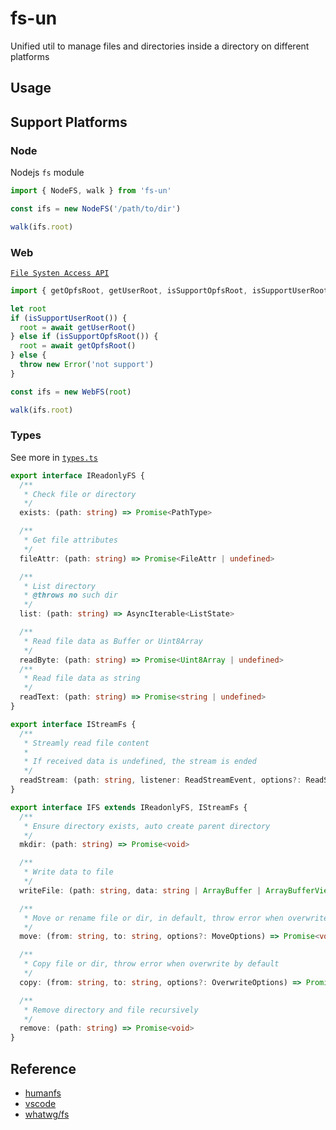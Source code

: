 # fs-un

Unified util to manage files and directories inside a directory on different platforms

## Usage

## Support Platforms

### Node

Nodejs `fs` module

```ts
import { NodeFS, walk } from 'fs-un'

const ifs = new NodeFS('/path/to/dir')

walk(ifs.root)
```

### Web

[`File Systen Access API`](https://developer.mozilla.org/en-US/docs/Web/API/File_System_API)

```ts
import { getOpfsRoot, getUserRoot, isSupportOpfsRoot, isSupportUserRoot, walk, WebFS } from 'fs-un/web'

let root
if (isSupportUserRoot()) {
  root = await getUserRoot()
} else if (isSupportOpfsRoot()) {
  root = await getOpfsRoot()
} else {
  throw new Error('not support')
}

const ifs = new WebFS(root)

walk(ifs.root)
```

### Types

See more in [`types.ts`](src/types.ts)

```ts
export interface IReadonlyFS {
  /**
   * Check file or directory
   */
  exists: (path: string) => Promise<PathType>

  /**
   * Get file attributes
   */
  fileAttr: (path: string) => Promise<FileAttr | undefined>

  /**
   * List directory
   * @throws no such dir
   */
  list: (path: string) => AsyncIterable<ListState>

  /**
   * Read file data as Buffer or Uint8Array
   */
  readByte: (path: string) => Promise<Uint8Array | undefined>
  /**
   * Read file data as string
   */
  readText: (path: string) => Promise<string | undefined>
}

export interface IStreamFs {
  /**
   * Streamly read file content
   *
   * If received data is undefined, the stream is ended
   */
  readStream: (path: string, listener: ReadStreamEvent, options?: ReadStreamOptions) => Promise<void>
}

export interface IFS extends IReadonlyFS, IStreamFs {
  /**
   * Ensure directory exists, auto create parent directory
   */
  mkdir: (path: string) => Promise<void>

  /**
   * Write data to file
   */
  writeFile: (path: string, data: string | ArrayBuffer | ArrayBufferView, options?: OverwriteOptions) => Promise<void>

  /**
   * Move or rename file or dir, in default, throw error when overwrite by default
   */
  move: (from: string, to: string, options?: MoveOptions) => Promise<void>

  /**
   * Copy file or dir, throw error when overwrite by default
   */
  copy: (from: string, to: string, options?: OverwriteOptions) => Promise<void>

  /**
   * Remove directory and file recursively
   */
  remove: (path: string) => Promise<void>
}
```

## Reference

- [humanfs](https://github.com/humanwhocodes/humanfs/blob/main/packages/web/src/web-hfs.js)
- [vscode](https://github.com/microsoft/vscode/blob/main/src/vs/platform/files/browser/htmlFileSystemProvider.ts)
- [whatwg/fs](https://github.com/whatwg/fs/blob/main/proposals/MovingNonOpfsFiles.md)
